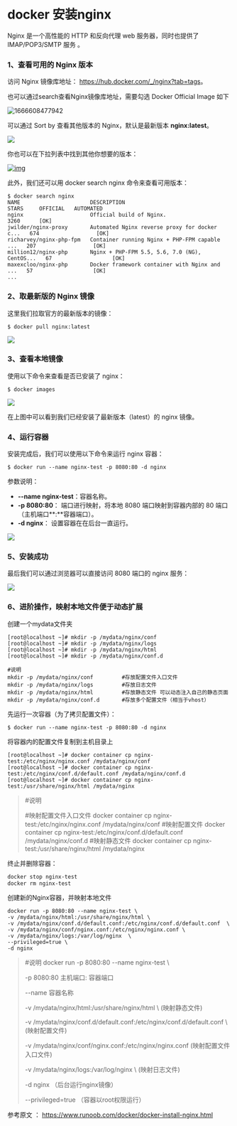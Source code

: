# docker 安装nginx

Nginx 是一个高性能的 HTTP 和反向代理 web 服务器，同时也提供了 IMAP/POP3/SMTP 服务 。

### 1、查看可用的 Nginx 版本

访问 Nginx 镜像库地址： <https://hub.docker.com/_/nginx?tab=tags>。

也可以通过search查看Nginx镜像库地址，需要勾选 Docker Official Image 如下

![1666608477942](assets/1666608477942.png)



可以通过 Sort by 查看其他版本的 Nginx，默认是最新版本 **nginx:latest**。

![](assets/docker-nginx1.png)



你也可以在下拉列表中找到其他你想要的版本：

[![img](assets/docker-nginx2.png)](./assets/docker-nginx2.png)

此外，我们还可以用 docker search nginx 命令来查看可用版本：

```
$ docker search nginx
NAME                      DESCRIPTION                                     STARS     OFFICIAL   AUTOMATED
nginx                     Official build of Nginx.                        3260      [OK]       
jwilder/nginx-proxy       Automated Nginx reverse proxy for docker c...   674                  [OK]
richarvey/nginx-php-fpm   Container running Nginx + PHP-FPM capable ...   207                  [OK]
million12/nginx-php       Nginx + PHP-FPM 5.5, 5.6, 7.0 (NG), CentOS...   67                   [OK]
maxexcloo/nginx-php       Docker framework container with Nginx and ...   57                   [OK]
...
```

### 2、取最新版的 Nginx 镜像

这里我们拉取官方的最新版本的镜像：

```
$ docker pull nginx:latest
```

![](assets/docker-nginx3.png)

### 3、查看本地镜像

使用以下命令来查看是否已安装了 nginx：

```
$ docker images
```

![](assets/docker-nginx4.png)

在上图中可以看到我们已经安装了最新版本（latest）的 nginx 镜像。

### 4、运行容器

安装完成后，我们可以使用以下命令来运行 nginx 容器：

```
$ docker run --name nginx-test -p 8080:80 -d nginx
```

参数说明：

- **--name nginx-test**：容器名称。
- **-p 8080:80**： 端口进行映射，将本地 8080 端口映射到容器内部的 80 端口（主机端口**:**容器端口）。
- **-d nginx**： 设置容器在在后台一直运行。

![](assets/docker-nginx5.png)

### 5、安装成功

最后我们可以通过浏览器可以直接访问 8080 端口的 nginx 服务：

![](assets/docker-nginx6.png)

### 6、进阶操作，映射本地文件便于动态扩展

创建一个mydata文件夹

```
[root@localhost ~]# mkdir -p /mydata/nginx/conf
[root@localhost ~]# mkdir -p /mydata/nginx/logs
[root@localhost ~]# mkdir -p /mydata/nginx/html
[root@localhost ~]# mkdir -p /mydata/nginx/conf.d

#说明
mkdir -p /mydata/nginx/conf			#存放配置文件入口文件
mkdir -p /mydata/nginx/logs			#存放日志文件
mkdir -p /mydata/nginx/html			#存放静态文件 可以动态注入自己的静态页面
mkdir -p /mydata/nginx/conf.d	    #存放多个配置文件（相当于vhost）
```

先运行一次容器（为了拷贝配置文件）：

```
$ docker run --name nginx-test -p 8080:80 -d nginx
```

将容器内的配置文件复制到主机目录上

```
[root@localhost ~]# docker container cp nginx-test:/etc/nginx/nginx.conf /mydata/nginx/conf
[root@localhost ~]# docker container cp nginx-test:/etc/nginx/conf.d/default.conf /mydata/nginx/conf.d
[root@localhost ~]# docker container cp nginx-test:/usr/share/nginx/html /mydata/nginx

```

> #说明
>
> #映射配置文件入口文件
> docker container cp nginx-test:/etc/nginx/nginx.conf /mydata/nginx/conf
> #映射配置文件
> docker container cp nginx-test:/etc/nginx/conf.d/default.conf /mydata/nginx/conf.d
> #映射静态文件
> docker container cp nginx-test:/usr/share/nginx/html /mydata/nginx

终止并删除容器：

```bash
docker stop nginx-test
docker rm nginx-test
```

创建新的Nginx容器，并映射本地文件

```
docker run -p 8080:80 --name nginx-test \
-v /mydata/nginx/html:/usr/share/nginx/html \
-v /mydata/nginx/conf.d/default.conf:/etc/nginx/conf.d/default.conf  \
-v /mydata/nginx/conf/nginx.conf:/etc/nginx/nginx.conf \
-v /mydata/nginx/logs:/var/log/nginx  \
--privileged=true \
-d nginx
```

> #说明
> docker run -p 8080:80 --name nginx-test \
>
> -p 8080:80 主机端口: 容器端口
>
> --name 容器名称
>
> -v /mydata/nginx/html:/usr/share/nginx/html \ (映射静态文件)
>
> -v /mydata/nginx/conf.d/default.conf:/etc/nginx/conf.d/default.conf  \ (映射配置文件)
>
> -v /mydata/nginx/conf/nginx.conf:/etc/nginx/nginx.conf \(映射配置文件入口文件)
>
> -v /mydata/nginx/logs:/var/log/nginx  \ (映射日志文件)
>
> -d nginx  （后台运行nginx镜像）
>
> --privileged=true （容器以root权限运行）



参考原文 ： https://www.runoob.com/docker/docker-install-nginx.html